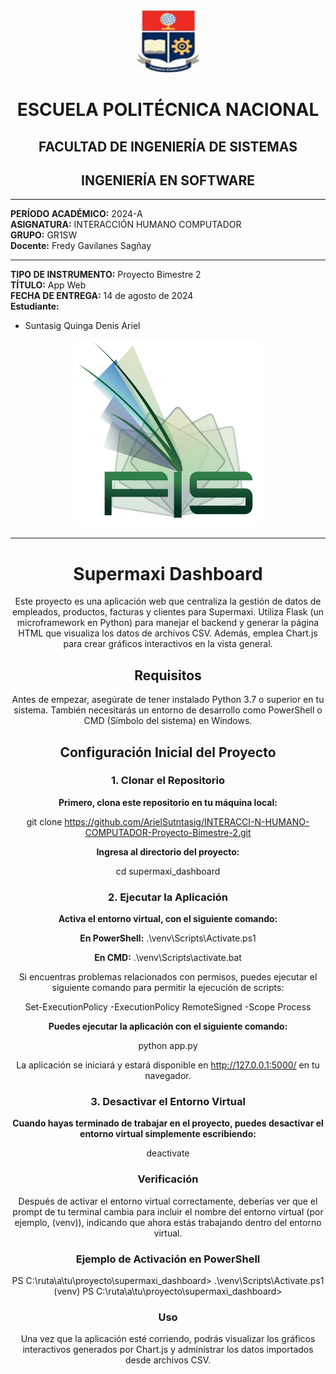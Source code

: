 <div align="center">
<img src="Resources/Image1.png" width="100" height="100">
<h1>ESCUELA POLITÉCNICA NACIONAL</h1>
<h2> FACULTAD DE INGENIERÍA DE SISTEMAS </h2>
<h2> INGENIERÍA EN SOFTWARE </h2>
</div>

---

**PERÍODO ACADÉMICO:** 2024-A<br>
**ASIGNATURA:** INTERACCIÓN HUMANO COMPUTADOR<br>
**GRUPO:** GR1SW<br>
**Docente:** Fredy Gavilanes Sagñay<br>

---
**TIPO DE INSTRUMENTO:** Proyecto Bimestre 2<br>
**TÍTULO:** App Web<br>
**FECHA DE ENTREGA:** 14 de agosto de 2024<br>
**Estudiante:**<br>

- Suntasig Quinga Denis Ariel

<div align="center">
<img src="Resources/Image2.png" width="300" height="300">
</div>

---

<div align="center">

# Supermaxi Dashboard

Este proyecto es una aplicación web que centraliza la gestión de datos de empleados, productos, facturas y clientes para Supermaxi. Utiliza Flask (un microframework en Python) para manejar el backend y generar la página HTML que visualiza los datos de archivos CSV. Además, emplea Chart.js para crear gráficos interactivos en la vista general.

## Requisitos

Antes de empezar, asegúrate de tener instalado Python 3.7 o superior en tu sistema. También necesitarás un entorno de desarrollo como PowerShell o CMD (Símbolo del sistema) en Windows.

## Configuración Inicial del Proyecto

### 1. Clonar el Repositorio

**Primero, clona este repositorio en tu máquina local:**

git clone https://github.com/ArielSutntasig/INTERACCI-N-HUMANO-COMPUTADOR-Proyecto-Bimestre-2.git

**Ingresa al directorio del proyecto:**

cd supermaxi_dashboard 


### 2. Ejecutar la Aplicación

**Activa el entorno virtual, con el siguiente comando:**

**En PowerShell:**
.\venv\Scripts\Activate.ps1

**En CMD:**
.\venv\Scripts\activate.bat

Si encuentras problemas relacionados con permisos, puedes ejecutar el siguiente comando para permitir la ejecución de scripts:

Set-ExecutionPolicy -ExecutionPolicy RemoteSigned -Scope Process


**Puedes ejecutar la aplicación con el siguiente comando:**

python app.py

La aplicación se iniciará y estará disponible en http://127.0.0.1:5000/ en tu navegador.

### 3. Desactivar el Entorno Virtual

**Cuando hayas terminado de trabajar en el proyecto, puedes desactivar el entorno virtual simplemente escribiendo:**

deactivate

### Verificación

Después de activar el entorno virtual correctamente, deberías ver que el prompt de tu terminal cambia para incluir el nombre del entorno virtual (por ejemplo, (venv)), indicando que ahora estás trabajando dentro del entorno virtual.

### Ejemplo de Activación en PowerShell

PS C:\ruta\a\tu\proyecto\supermaxi_dashboard> .\venv\Scripts\Activate.ps1
(venv) PS C:\ruta\a\tu\proyecto\supermaxi_dashboard>

### Uso
Una vez que la aplicación esté corriendo, podrás visualizar los gráficos interactivos generados por Chart.js y administrar los datos importados desde archivos CSV.

